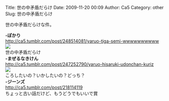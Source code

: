 Title: 世の中矛盾だらけ
Date: 2009-11-20 00:09
Author: Ca5
Category: other
Slug: 世の中矛盾だらけ

世の中矛盾だらけな件。

<!--more-->  
**-ぽかり**  
<http://ca5.tumblr.com/post/248514081/yaruo-tiga-semi-wwwwwwwwww>  
![](http://21.media.tumblr.com/tumblr_ktaa2bUrGM1qz4eqoo1_250.jpg)  
世の中矛盾だらけ  
**-まぜるなきけん**  
<http://ca5.tumblr.com/post/247252790/yaruo-hisaruki-udonchan-kuriz>  
![](http://3.media.tumblr.com/tumblr_kt5kzhls5q1qz7ng4o1_400.jpg)  
ころしたいの？いかしたいの？どっち？  
**-ジーンズ**  
<http://ca5.tumblr.com/post/218114119>  
ちょっと古い話だけど、もうどうでもいいで賞
